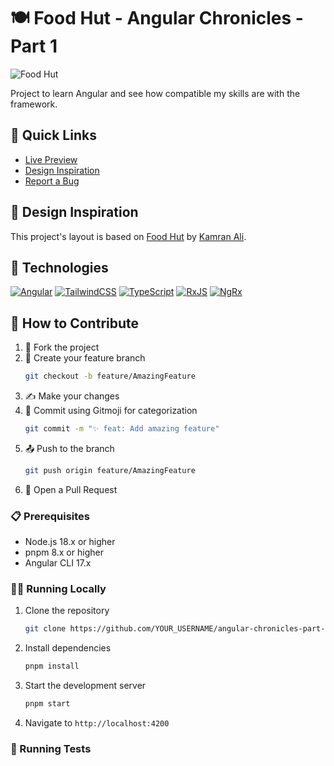 # 🍽️ Food Hut - Angular Chronicles - Part 1

![Food Hut](https://raw.githubusercontent.com/ricardo564/angular-chronicles-part-1/master/assets/gif/food-hut.gif)

Project to learn Angular and see how compatible my skills are with the framework.

## 🔗 Quick Links
- [Live Preview](https://food-hut-angular-chronicles-1.netlify.app/)
- [Design Inspiration](https://www.figma.com/community/file/1103820487891554272)
- [Report a Bug](https://github.com/ricardo564/angular-chronicles-part-1/issues)

## 🎨 Design Inspiration
This project's layout is based on [Food Hut](https://www.figma.com/community/file/1103820487891554272) by [Kamran Ali](https://www.figma.com/@KamranAlime).

## 🚀 Technologies
[![Angular](https://img.shields.io/badge/Angular-DD0031?style=for-the-badge&logo=angular&logoColor=white)](https://angular.dev)
[![TailwindCSS](https://img.shields.io/badge/TailwindCSS-38B2AC?style=for-the-badge&logo=tailwind-css&logoColor=white)](https://tailwindcss.com)
[![TypeScript](https://img.shields.io/badge/TypeScript-3178C6?style=for-the-badge&logo=typescript&logoColor=white)](https://www.typescriptlang.org/)
[![RxJS](https://img.shields.io/badge/RxJS-B7178C?style=for-the-badge&logo=reactivex&logoColor=white)](https://rxjs.dev)
[![NgRx](https://img.shields.io/badge/NgRx-BA2BD2?style=for-the-badge&logo=redux&logoColor=white)](https://ngrx.io)


## 🤝 How to Contribute

1. 🍴 Fork the project
2. 🌱 Create your feature branch
   ```bash
   git checkout -b feature/AmazingFeature
   ```
3. ✍️ Make your changes
4. 📝 Commit using Gitmoji for categorization
   ```bash
   git commit -m "✨ feat: Add amazing feature"
   ```
5. 📤 Push to the branch
   ```bash
   git push origin feature/AmazingFeature
   ```
6. 🔄 Open a Pull Request

### 📋 Prerequisites

- Node.js 18.x or higher
- pnpm 8.x or higher
- Angular CLI 17.x

### 🏃‍♂️ Running Locally

1. Clone the repository
   ```bash
   git clone https://github.com/YOUR_USERNAME/angular-chronicles-part-1.git
   ```
2. Install dependencies
   ```bash
   pnpm install
   ```
3. Start the development server
   ```bash
   pnpm start
   ```
4. Navigate to `http://localhost:4200`

### 🧪 Running Tests

